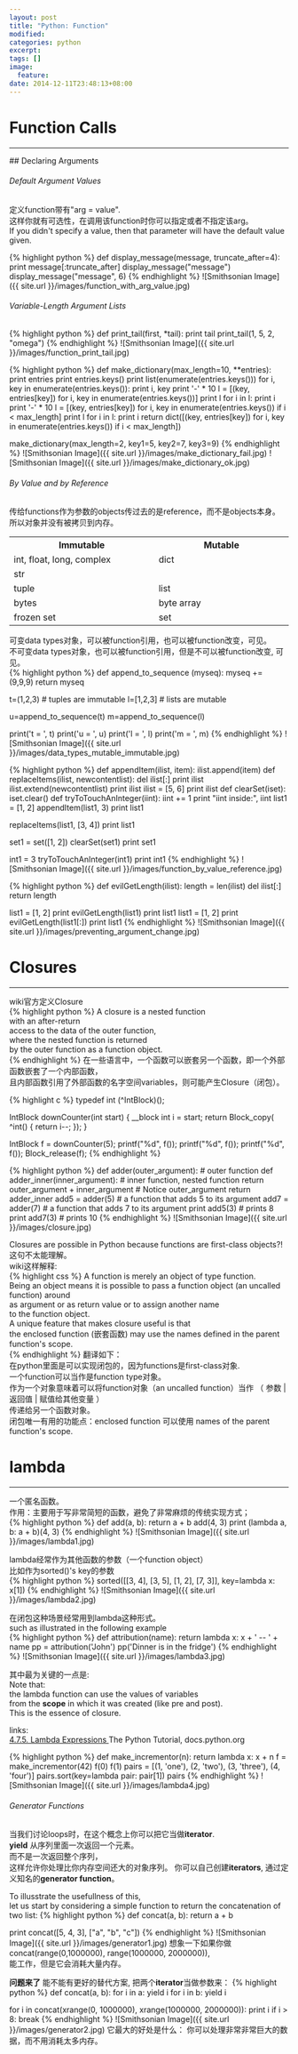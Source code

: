 ```yaml
---
layout: post
title: "Python: Function"
modified:
categories: python
excerpt:
tags: []
image:
  feature:
date: 2014-12-11T23:48:13+08:00
---
```

# Function Calls
<hr>
## Declaring Arguments

###### Default Argument Values
定义function带有"arg = value".<br>
这样你就有可选性，在调用该function时你可以指定或者不指定该arg。<br>
If you didn't specify a value, then that parameter will have the default value given.<br>

{% highlight python %}
def display_message(message, truncate_after=4):
    print message[:truncate_after]
display_message("message")
display_message("message", 6)
{% endhighlight %}
![Smithsonian Image]({{ site.url }}/images/function_with_arg_value.jpg)

###### Variable-Length Argument Lists
{% highlight python %}
def print_tail(first, *tail):
    print tail
print_tail(1, 5, 2, "omega")
{% endhighlight %}
![Smithsonian Image]({{ site.url }}/images/function_print_tail.jpg)

{% highlight python %}
def make_dictionary(max_length=10, **entries):
    print entries
    print entries.keys()
    print list(enumerate(entries.keys()))
    for i, key in enumerate(entries.keys()):
        print i, key
    print '-' * 10
    l = [(key, entries[key]) for i, key in enumerate(entries.keys())]
    print l
    for i in l:
        print i
    print '-' * 10
    l = [(key, entries[key]) for i, key in enumerate(entries.keys()) if i < max_length]
    print l
    for i in l:
        print i
    return dict([(key, entries[key]) for i, key in enumerate(entries.keys()) if i < max_length])

make_dictionary(max_length=2, key1=5, key2=7, key3=9)
{% endhighlight %}
![Smithsonian Image]({{ site.url }}/images/make_dictionary_fail.jpg)
![Smithsonian Image]({{ site.url }}/images/make_dictionary_ok.jpg)

###### By Value and by Reference

传给functions作为参数的objects传过去的是reference，而不是objects本身。<br>
所以对象并没有被拷贝到内存。<br>

<table id="mytbid">
  <tr>
    <th width="15%"> Immutable </th> <th width="15%"> Mutable</th>
  </tr>
  <tr>
    <td> int, float, long, complex </td> <td>  dict </td> 
  </tr>
  <tr class="alt">
    <td> str </td> <td>  </td> 
  </tr>
  <tr>
    <td> tuple </td> <td> list </td> 
  </tr>
  <tr class="alt">
    <td> bytes </td> <td> byte array </td> 
  </tr>
  <tr>
    <td> frozen set </td> <td> set </td> 
  </tr>
</table>

可变data types对象，可以被function引用，也可以被function改变，可见。<br>
不可变data types对象，也可以被function引用，但是不可以被function改变, 可见。<br>
{% highlight python %}
def append_to_sequence (myseq):
    myseq += (9,9,9)
    return myseq
 
t=(1,2,3)     # tuples are immutable
l=[1,2,3]     # lists are mutable
 
u=append_to_sequence(t)
m=append_to_sequence(l)
 
print('t = ', t)
print('u = ', u)
print('l = ', l)
print('m = ', m)
{% endhighlight %}
![Smithsonian Image]({{ site.url }}/images/data_types_mutable_immutable.jpg)

{% highlight python %}
def appendItem(ilist, item):
    ilist.append(item) 
def replaceItems(ilist, newcontentlist):
    del ilist[:]
    print ilist
    ilist.extend(newcontentlist)
    print ilist
    ilist = [5, 6]
    print ilist
def clearSet(iset):
    iset.clear()
def tryToTouchAnInteger(iint):
    iint += 1 
    print "iint inside:", iint
list1 = [1, 2] 
appendItem(list1, 3)
print list1

replaceItems(list1, [3, 4])
print list1

set1 = set([1, 2])
clearSet(set1)
print set1

int1 = 3
tryToTouchAnInteger(int1)
print int1
{% endhighlight %}
![Smithsonian Image]({{ site.url }}/images/function_by_value_reference.jpg)

{% highlight python %}
def evilGetLength(ilist):
  length = len(ilist)
  del ilist[:] 
  return length
 
list1 = [1, 2]
print evilGetLength(list1)
print list1
list1 = [1, 2]
print evilGetLength(list1[:])
print list1
{% endhighlight %}
![Smithsonian Image]({{ site.url }}/images/preventing_argument_change.jpg)

# Closures
<hr>

wiki官方定义Closure<br>
{% highlight python %}
A closure is a nested function<br>
with an after-return<br>
access to the data of the outer function,<br> 
where the nested function is returned<br>
by the outer function as a function object.<br>
{% endhighlight %}
在一些语言中，一个函数可以嵌套另一个函数，即一个外部函数嵌套了一个内部函数，<br>
且内部函数引用了外部函数的名字空间variables，则可能产生Closure（闭包）。<br>

{% highlight c %}
typedef int (^IntBlock)();
 
IntBlock downCounter(int start) {
	 __block int i = start;
	 return Block_copy( ^int() {
		 return i--;
	 });
 }
 
IntBlock f = downCounter(5);
printf("%d", f());
printf("%d", f());
printf("%d", f());
Block_release(f);
{% endhighlight %}

{% highlight python %}
def adder(outer_argument): # outer function
  def adder_inner(inner_argument): # inner function, nested function
    return outer_argument + inner_argument # Notice outer_argument
  return adder_inner
add5 = adder(5) # a function that adds 5 to its argument
add7 = adder(7) # a function that adds 7 to its argument
print add5(3) # prints 8
print add7(3) # prints 10
{% endhighlight %}
![Smithsonian Image]({{ site.url }}/images/closure.jpg)

Closures are possible in Python because functions are first-class objects?! <br>
这句不太能理解。<br>
wiki这样解释:<br>
{% highlight css %}
A function is merely an object of type function. <br>
Being an object means it is possible to pass a function object (an uncalled function) around <br>
as argument or as return value or to assign another name <br>
to the function object. <br>
A unique feature that makes closure useful is that <br>
the enclosed function (嵌套函数) may use the names defined in the parent function's scope.<br>
{% endhighlight %}
翻译如下：<br>
在python里面是可以实现闭包的，因为functions是first-class对象.<br>
一个function可以当作是function type对象。<br>
作为一个对象意味着可以将function对象（an uncalled function）当作 （ 参数 | 返回值 | 赋值给其他变量 ）<br>
传递给另一个函数对象。<br>
闭包唯一有用的功能点：enclosed function 可以使用 names of the parent function's scope.<br>

# lambda
<hr>

一个匿名函数。<br>
作用：主要用于写非常简短的函数，避免了非常麻烦的传统实现方式；<br>
{% highlight python %}
def add(a, b):
    return a + b
add(4, 3)
print (lambda a, b: a + b)(4, 3)
{% endhighlight %}
![Smithsonian Image]({{ site.url }}/images/lambda1.jpg)

lambda经常作为其他函数的参数（一个function object）<br>
比如作为sorted()'s key的参数<br>
{% highlight python %}
sorted([[3, 4], [3, 5], [1, 2], [7, 3]], key=lambda x: x[1])
{% endhighlight %}
![Smithsonian Image]({{ site.url }}/images/lambda2.jpg)

在闭包这种场景经常用到lambda这种形式。<br>
such as illustrated in the following example<br>
{% highlight python %}
def attribution(name):
    return lambda x: x + ' -- ' + name
pp = attribution('John')
pp('Dinner is in the fridge')
{% endhighlight %}
![Smithsonian Image]({{ site.url }}/images/lambda3.jpg)

其中最为关键的一点是:<br>
Note that:<br>
the lambda function can use the values of variables<br>
from the **scope** in which it was created (like pre and post).<br> 
This is the essence of closure.<br>

links:<br>
<a href="https://docs.python.org/2/tutorial/controlflow.html#lambda-expressions">
    4.7.5. Lambda Expressions
</a>
The Python Tutorial, docs.python.org<br>

{% highlight python %}
def make_incrementor(n):
    return lambda x: x + n
f = make_incrementor(42)
f(0)
f(1)
pairs = [(1, 'one'), (2, 'two'), (3, 'three'), (4, 'four')]
pairs.sort(key=lambda pair: pair[1])
pairs
{% endhighlight %}
![Smithsonian Image]({{ site.url }}/images/lambda4.jpg)

###### Generator Functions
当我们讨论loops时，在这个概念上你可以把它当做**iterator**.<br>
**yield** 从序列里面一次返回一个元素。<br>
而不是一次返回整个序列，<br>
这样允许你处理比你内存空间还大的对象序列。
你可以自己创建**iterators**, 通过定义知名的**generator function**。

To illusstrate the usefullness of this,<br>
let us start by considering a simple function 
to return the concatenation of two list:
{% highlight python %}
def concat(a, b):
    return a + b

print concat([5, 4, 3], ["a", "b", "c"])
{% endhighlight %}
![Smithsonian Image]({{ site.url }}/images/generator1.jpg)
想象一下如果你做concat(range(0,1000000), range(1000000, 2000000)), <br>
能工作，但是它会消耗大量内存。<br>

**问题来了**
能不能有更好的替代方案, 把两个**iterator**当做参数来：
{% highlight python %}
def concat(a, b):
    for i in a:
        yield i
    for i in b:
        yield i

for i in concat(xrange(0, 1000000), xrange(1000000, 2000000)):
    print i
    if i > 8:
        break
{% endhighlight %}
![Smithsonian Image]({{ site.url }}/images/generator2.jpg)
它最大的好处是什么：
你可以处理非常非常巨大的数据，而不用消耗太多内存。
